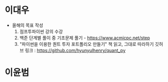 # 이대우
* 올해의 목표 작성
  1. 점프투파이썬 강의 수강
  2. 백준 단계별 풀이 중 기초문제 풀기 - https://www.acmicpc.net/step
  3. "파이썬을 이용한 퀀트 투자 포트폴리오 만들기" 책 읽고, 그대로 따라하기
  깃허브 링크 :  https://github.com/hyunyulhenry/quant_py
# 이윤범
